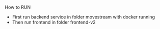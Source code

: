How to RUN

- First run backend service in folder movestream with docker running
- Then run frontend in folder frontend-v2
